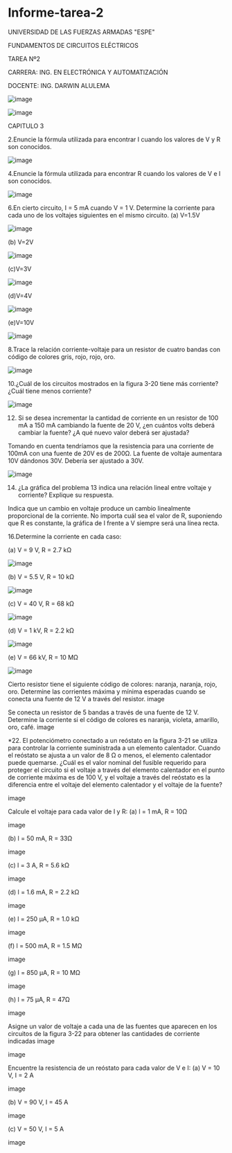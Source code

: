 # Informe-tarea-2

UNIVERSIDAD DE LAS FUERZAS ARMADAS "ESPE"

FUNDAMENTOS DE CIRCUITOS ELÉCTRICOS

TAREA Nº2

CARRERA: ING. EN ELECTRÓNICA Y AUTOMATIZACIÓN

DOCENTE: ING. DARWIN ALULEMA

![image](https://user-images.githubusercontent.com/104911658/202272158-302c4067-7559-400f-b6a9-406bcb61c720.png)

![image](https://user-images.githubusercontent.com/104911658/202274605-471bb375-8f91-4857-a8c0-68f9a5baf1e6.png)

CAPITULO 3

2.Enuncie la fórmula utilizada para encontrar I cuando los valores de V y R son conocidos.

![image](https://user-images.githubusercontent.com/104911658/202276155-431c82ae-f853-4dc6-8ddb-d5034000defa.png)

4.Enuncie la fórmula utilizada para encontrar R cuando los valores de V e I son conocidos.

![image](https://user-images.githubusercontent.com/104911658/202276242-2112c275-4981-4e74-9a36-7ad82186d8b5.png)

6.En cierto circuito, I = 5 mA cuando V = 1 V. Determine la corriente para cada uno de los voltajes siguientes en el mismo circuito.
(a) V=1.5V

![image](https://user-images.githubusercontent.com/104911658/202276321-feabe7aa-0627-46cf-8bee-2d35736a92c3.png)

(b) V=2V

![image](https://user-images.githubusercontent.com/104911658/202276556-2d482523-247f-41f1-8884-4076f51f3a3c.png)

(c)V=3V

![image](https://user-images.githubusercontent.com/104911658/202276618-900cf678-8c6a-4f15-8af7-ca67b6917349.png)

(d)V=4V

![image](https://user-images.githubusercontent.com/104911658/202276691-18e0df1b-2109-4cfa-9b90-5a93af590968.png)

(e)V=10V

![image](https://user-images.githubusercontent.com/104911658/202276745-0f9b62db-3c00-4af0-b1fe-96c44a92b05d.png)

8.Trace la relación corriente-voltaje para un resistor de cuatro bandas con código de colores gris, rojo, rojo, oro.

![image](https://user-images.githubusercontent.com/104911658/202277805-925713d0-ffbf-4f1f-a511-749f3d988d4c.png)

10.¿Cuál de los circuitos mostrados en la figura 3-20 tiene más corriente? ¿Cuál tiene menos corriente?

![image](https://user-images.githubusercontent.com/104911658/202277881-aeb66675-029a-42f9-b083-5db02e158939.png)

12. Si se desea incrementar la cantidad de corriente en un resistor de 100 mA a 150 mA cambiando la fuente de 20 V, ¿en cuántos volts deberá cambiar la fuente? ¿A qué nuevo valor deberá ser ajustada?

Tomando en cuenta tendríamos que la resistencia para una corriente de 100mA con una fuente de 20V es de 200Ω. La fuente de voltaje aumentara 10V dándonos 30V. Debería ser ajustado a 30V.

![image](https://user-images.githubusercontent.com/104911658/202278033-657b29be-3869-4224-8005-23dc87eb5a0c.png)

14. ¿La gráfica del problema 13 indica una relación lineal entre voltaje y corriente? Explique su respuesta.

Indica que un cambio en voltaje produce un cambio linealmente proporcional de la corriente. No importa cuál sea el valor de R, suponiendo que R es constante, la gráfica de I frente a V siempre será una línea recta.

16.Determine la corriente en cada caso:

(a) V = 9 V, R = 2.7 kΩ

![image](https://user-images.githubusercontent.com/104911658/202278283-54ae5c12-2e21-4017-8276-0521a97db3ac.png)

(b) V = 5.5 V, R = 10 kΩ

![image](https://user-images.githubusercontent.com/104911658/202278332-8dbea683-3070-4092-a1ec-d983ec0d529f.png)

(c) V = 40 V, R = 68 kΩ

![image](https://user-images.githubusercontent.com/104911658/202278440-ec919cf4-624d-45ed-9888-f2c003c5a807.png)

(d) V = 1 kV, R = 2.2 kΩ

![image](https://user-images.githubusercontent.com/104911658/202278608-4526f1ca-6745-45a2-87e1-8eea1d815033.png)

(e) V = 66 kV, R = 10 MΩ

![image](https://user-images.githubusercontent.com/104911658/202278659-d44b4c4f-c7cd-43bf-8f2b-6368fdd1c2cb.png)

Cierto resistor tiene el siguiente código de colores: naranja, naranja, rojo, oro. Determine las corrientes máxima y mínima esperadas cuando se conecta una fuente de 12 V a través del resistor.
image

Se conecta un resistor de 5 bandas a través de una fuente de 12 V. Determine la corriente si el código de colores es naranja, violeta, amarillo, oro, café.
image

*22. El potenciómetro conectado a un reóstato en la figura 3-21 se utiliza para controlar la corriente suministrada a un elemento calentador. Cuando el reóstato se ajusta a un valor de 8 Ω o menos, el elemento calentador puede quemarse. ¿Cuál es el valor nominal del fusible requerido para proteger el circuito si el voltaje a través del elemento calentador en el punto de corriente máxima es de 100 V, y el voltaje a través del reóstato es la diferencia entre el voltaje del elemento calentador y el voltaje de la fuente?

image

Calcule el voltaje para cada valor de I y R:
(a) l = 1 mA, R = 10Ω

image

(b) l = 50 mA, R = 33Ω

image

(c) l = 3 A, R = 5.6 kΩ

image

(d) l = 1.6 mA, R = 2.2 kΩ

image

(e) l = 250 µA, R = 1.0 kΩ

image

(f) l = 500 mA, R = 1.5 MΩ

image

(g) l = 850 µA, R = 10 MΩ

image

(h) l = 75 µA, R = 47Ω

image

Asigne un valor de voltaje a cada una de las fuentes que aparecen en los circuitos de la figura 3-22 para obtener las cantidades de corriente indicadas
image

image

Encuentre la resistencia de un reóstato para cada valor de V e I:
(a) V = 10 V, I = 2 A

image

(b) V = 90 V, I = 45 A

image

(c) V = 50 V, I = 5 A

image
